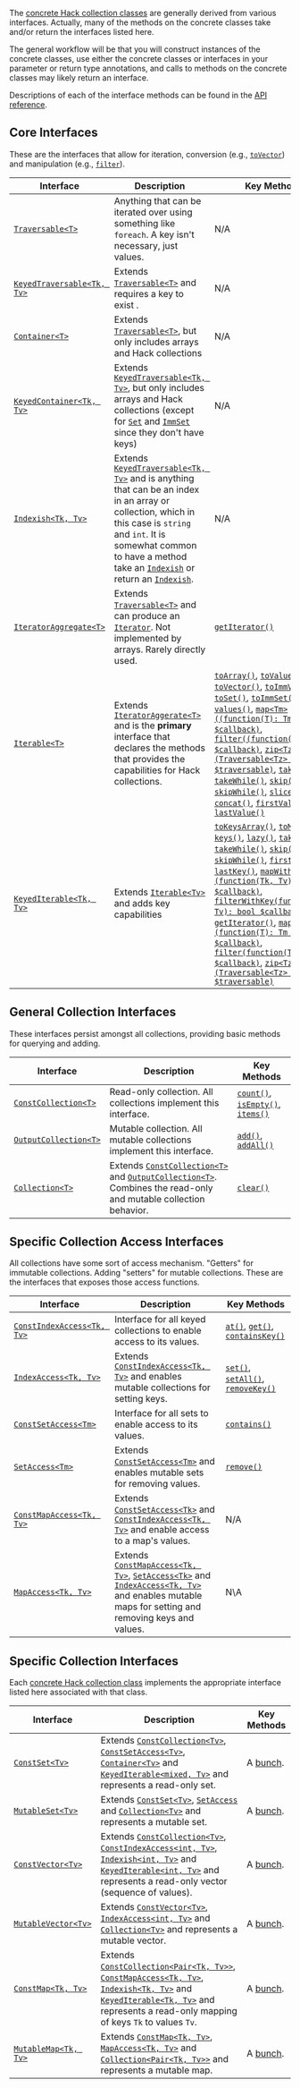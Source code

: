 The [concrete Hack collection classes](./classes.md) are generally derived from various interfaces. Actually, many of the methods on the concrete classes take and/or return the interfaces listed here. 

The general workflow will be that you will construct instances of the concrete classes, use either the concrete classes or interfaces in your parameter or return type annotations, and calls to methods on the concrete classes may likely return an interface.

Descriptions of each of the interface methods can be found in the [API reference](../reference/).

## Core Interfaces

These are the interfaces that allow for iteration, conversion (e.g., [`toVector`](/hack/reference/class/Map/toVector/)) and manipulation (e.g., [`filter`](/hack/reference/class/Vector/filter/)).

Interface | Description | Key Methods
----------|-------------|------------
[`Traversable<T>`](/hack/reference/interface/HH.Traversable/) | Anything that can be iterated over using something like `foreach`. A key isn't necessary, just values. | N/A
[`KeyedTraversable<Tk, Tv>`](/hack/reference/interface/HH.KeyedTraversable/) | Extends [`Traversable<T>`](/hack/reference/interface/HH.Traversable/) and requires a key to exist . | N/A
[`Container<T>`](/hack/reference/interface/HH.Container/) | Extends [`Traversable<T>`](/hack/reference/interface/HH.Traversable/), but only includes arrays and Hack collections | N/A
[`KeyedContainer<Tk, Tv>`](/hack/reference/interface/HH.KeyedContainer/) | Extends [`KeyedTraversable<Tk, Tv>`](/hack/reference/interface/HH.KeyedTraversable/), but only includes arrays and Hack collections (except for [`Set`](/hack/reference/class/Set/) and [`ImmSet`](/hack/reference/class/ImmSet/) since they don't have keys) | N/A
[`Indexish<Tk, Tv>`](/hack/reference/interface/Indexish/) | Extends [`KeyedTraversable<Tk, Tv>`](/hack/reference/interface/HH.KeyedTraversable/) and is anything that can be an index in an array or collection, which in this case is `string` and `int`. It is somewhat common to have a method take an [`Indexish`](/hack/reference/interface/Indexish/) or return an [`Indexish`](/hack/reference/interface/Indexish/). | N/A
[`IteratorAggregate<T>`](http://php.net/manual/en/class.iteratoraggregate.php) | Extends [`Traversable<T>`](/hack/reference/interface/HH.Traversable/) and can produce an [`Iterator`](/hack/reference/interface/HH.Iterator/). Not implemented by arrays. Rarely directly used. | [`getIterator()`](http://php.net/manual/en/iteratoraggregate.getiterator.php)
[`Iterable<T>`](/hack/reference/interface/HH.Iterable/) | Extends [`IteratorAggerate<T>`](http://php.net/manual/en/class.iteratoraggregate.php) and is the **primary** interface that declares the methods that provides the capabilities for Hack collections. | [`toArray()`](/hack/reference/interface/HH.Iterable/toArray/), [`toValuesArray()`](/hack/reference/interface/HH.Iterable/toValuesArray/), [`toVector()`](/hack/reference/interface/HH.Iterable/toVector/), [`toImmVector()`](/hack/reference/interface/HH.Iterable/toImmVector/), [`toSet()`](/hack/reference/interface/HH.Iterable/toSet/), [`toImmSet()`](/hack/reference/interface/HH.Iterable/toImmSet/), [`lazy()`](/hack/reference/interface/HH.Iterable/lazy/), [`values()`](/hack/reference/interface/HH.Iterable/values/), [`map<Tm>((function(T): Tm) $callback)`](/hack/reference/interface/HH.Iterable/map/), [`filter((function(T): bool) $callback)`](/hack/reference/interface/HH.Iterable/filter/), [`zip<Tz>(Traversable<Tz> $traversable)`](/hack/reference/interface/HH.Iterable/zip/), [`take()`](/hack/reference/interface/HH.Iterable/take/), [`takeWhile()`](/hack/reference/interface/HH.Iterable/takeWhile/), [`skip()`](/hack/reference/interface/HH.Iterable/skip/), [`skipWhile()`](/hack/reference/interface/HH.Iterable/skipWhile/), [`slice()`](/hack/reference/interface/HH.Iterable/slice/), [`concat()`](/hack/reference/interface/HH.Iterable/concat/), [`firstValue()`](/hack/reference/interface/HH.Iterable/firstValue/), [`lastValue()`](/hack/reference/interface/HH.Iterable/lastValue/) 
[`KeyedIterable<Tk, Tv>`](/hack/reference/interface/HH.KeyedIterable/) | Extends [`Iterable<Tv>`](/hack/reference/interface/HH.Iterable/) and adds key capabilities | [`toKeysArray()`](/hack/reference/interface/HH.KeyedIterable/toKeysArray/), [`toMap()`](/hack/reference/interface/HH.KeyedIterable/toMap/), [`keys()`](/hack/reference/interface/HH.KeyedIterable/keys/), [`lazy()`](/hack/reference/interface/HH.KeyedIterable/lazy/), [`take()`](/hack/reference/interface/HH.KeyedIterable/take/), [`takeWhile()`](/hack/reference/interface/HH.KeyedIterable/takeWhile/), [`skip()`](/hack/reference/interface/HH.KeyedIterable/skip/), [`skipWhile()`](/hack/reference/interface/HH.KeyedIterable/skipWhile/), [`firstKey()`](/hack/reference/interface/HH.KeyedIterable/firstKey/), [`lastKey()`](/hack/reference/interface/HH.KeyedIterable/lastKey/), [`mapWithKey<Tm>(function(Tk, Tv): Tm $callback)`](/hack/reference/interface/HH.KeyedIterable/mapWithKey/), [`filterWithKey(function(Tk, Tv): bool $callback)`](/hack/reference/interface/HH.KeyedIterable/filterWithKey/), [`getIterator()`](/hack/reference/interface/HH.KeyedIterable/getIterator/), [`map<Tm>(function(T): Tm $callback)`](/hack/reference/interface/HH.KeyedIterable/map/), [`filter(function(T): bool $callback)`](/hack/reference/interface/HH.KeyedIterable/filter/), [`zip<Tz>(Traversable<Tz> $traversable)`](/hack/reference/interface/HH.KeyedIterable/zip/)

## General Collection Interfaces

These interfaces persist amongst all collections, providing basic methods for querying and adding.

Interface | Description | Key Methods
----------|-------------|------------
[`ConstCollection<T>`](/hack/reference/interface/ConstCollection/) | Read-only collection. All collections implement this interface. | [`count()`](/hack/reference/interface/ConstCollection/count/), [`isEmpty()`](/hack/reference/interface/ConstCollection/isEmpty/), [`items()`](/hack/reference/interface/ConstCollection/items/)
[`OutputCollection<T>`](/hack/reference/interface/OutputCollection/) | Mutable collection. All mutable collections implement this interface. | [`add()`](/hack/reference/interface/OutputCollection/add/), [`addAll()`](/hack/reference/interface/OutputCollection/addAll/)
[`Collection<T>`](/hack/reference/interface/HH.Collection/) | Extends [`ConstCollection<T>`](/hack/reference/interface/ConstCollection/) and [`OutputCollection<T>`](/hack/reference/interface/OutputCollection/). Combines the read-only and mutable collection behavior. | [`clear()`](/hack/reference/interface/HH.Collection/clear/)

## Specific Collection Access Interfaces

All collections have some sort of access mechanism. "Getters" for immutable collections. Adding "setters" for mutable collections. These are the interfaces that exposes those access functions.

Interface | Description | Key Methods
----------|-------------|------------
[`ConstIndexAccess<Tk, Tv>`](/hack/reference/interface/ConstIndexAccess/) | Interface for all keyed collections to enable access to its values. | [`at()`](/hack/reference/interface/ConstIndexAccess/at/), [`get()`](/hack/reference/interface/ConstIndexAccess/get/), [`containsKey()`](/hack/reference/interface/ConstIndexAccess/containsKey/)
[`IndexAccess<Tk, Tv>`](/hack/reference/interface/IndexAccess/) | Extends [`ConstIndexAccess<Tk, Tv>`](/hack/reference/interface/ConstIndexAccess/) and enables mutable collections for setting keys. | [`set()`](/hack/reference/interface/IndexAccess/set/), [`setAll()`](/hack/reference/interface/IndexAccess/setAll/), [`removeKey()`](/hack/reference/interface/IndexAccess/removeKey/)
[`ConstSetAccess<Tm>`](/hack/reference/interface/ConstSetAccess/) | Interface for all sets to enable access to its values. | [`contains()`](/hack/reference/interface/ConstSetAccess/contains/)
[`SetAccess<Tm>`](/hack/reference/interface/SetAccess/) | Extends [`ConstSetAccess<Tm>`](/hack/reference/interface/ConstSetAccess/) and enables mutable sets for removing values. | [`remove()`](/hack/reference/interface/SetAccess/remove/)
[`ConstMapAccess<Tk, Tv>`](/hack/reference/interface/ConstMapAccess/) | Extends [`ConstSetAccess<Tk>`](/hack/reference/interface/ConstSetAccess/) and [`ConstIndexAccess<Tk, Tv>`](/hack/reference/interface/ConstIndexAccess/) and enable access to a map's values. | N/A
[`MapAccess<Tk, Tv>`](/hack/reference/interface/MapAccess/) | Extends [`ConstMapAccess<Tk, Tv>`](/hack/reference/interface/ConstMapAccess/), [`SetAccess<Tk>`](/hack/reference/interface/SetAccess/) and [`IndexAccess<Tk, Tv>`](/hack/reference/interface/IndexAccess/) and enables mutable maps for setting and removing keys and values. | N\A

## Specific Collection Interfaces

Each [concrete Hack collection class](./classes.md) implements the appropriate interface listed here associated with that class.

Interface | Description | Key Methods
----------|-------------|------------
[`ConstSet<Tv>`](/hack/reference/interface/ConstSet/) | Extends [`ConstCollection<Tv>`](/hack/reference/interface/ConstCollection/), [`ConstSetAccess<Tv>`](/hack/reference/interface/ConstSetAccess/), [`Container<Tv>`](/hack/reference/interface/HH.Container/) and [`KeyedIterable<mixed, Tv>`](/hack/reference/interface/HH.KeyedIterable/) and represents a read-only set. | A [bunch](/hack/reference/interface/ConstSet/).
[`MutableSet<Tv>`](/hack/reference/interface/MutableSet/) | Extends [`ConstSet<Tv>`](/hack/reference/interface/ConstSet/), [`SetAccess`](/hack/reference/interface/SetAccess/) and [`Collection<Tv>`](/hack/reference/interface/HH.Collection/) and represents a mutable set. | A [bunch](/hack/reference/interface/MutableSet/).
[`ConstVector<Tv>`](/hack/reference/interface/ConstVector/) | Extends [`ConstCollection<Tv>`](/hack/reference/interface/ConstCollection/), [`ConstIndexAccess<int, Tv>`](/hack/reference/interface/ConstIndexAccess/), [`Indexish<int, Tv>`](/hack/reference/interface/Indexish/) and [`KeyedIterable<int, Tv>`](/hack/reference/interface/HH.KeyedIterable/) and represents a read-only vector (sequence of values). | A [bunch](/hack/reference/interface/ConstVector/).
[`MutableVector<Tv>`](/hack/reference/interface/MutableVector/) | Extends [`ConstVector<Tv>`](/hack/reference/interface/ConstVector/), [`IndexAccess<int, Tv>`](/hack/reference/interface/IndexAccess/) and [`Collection<Tv>`](/hack/reference/interface/HH.Collection/) and represents a mutable vector. | A [bunch](/hack/reference/interface/MutableVector/).
[`ConstMap<Tk, Tv>`](/hack/reference/interface/ConstMap/) | Extends [`ConstCollection<Pair<Tk, Tv>>`](/hack/reference/interface/ConstCollection/), [`ConstMapAccess<Tk, Tv>`](/hack/reference/interface/ConstMapAccess/), [`Indexish<Tk, Tv>`](/hack/reference/interface/Indexish/)  and [`KeyedIterable<Tk, Tv>`](/hack/reference/interface/HH.KeyedIterable/) and represents a read-only mapping of keys `Tk` to values `Tv`. |  A [bunch](/hack/reference/interface/ConstMap/).
[`MutableMap<Tk, Tv>`](/hack/reference/interface/MutableMap/) | Extends [`ConstMap<Tk, Tv>`](/hack/reference/interface/ConstMap/), [`MapAccess<Tk, Tv>`](/hack/reference/interface/MapAccess/) and [`Collection<Pair<Tk, Tv>>`](/hack/reference/interface/HH.Collection/) and represents a mutable map. | A [bunch](/hack/reference/interface/MutableMap/).
